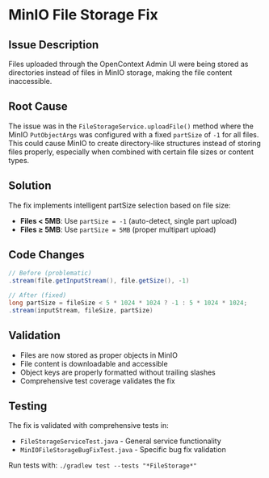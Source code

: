 # MinIO File Storage Fix

## Issue Description
Files uploaded through the OpenContext Admin UI were being stored as directories instead of files in MinIO storage, making the file content inaccessible.

## Root Cause
The issue was in the `FileStorageService.uploadFile()` method where the MinIO `PutObjectArgs` was configured with a fixed `partSize` of `-1` for all files. This could cause MinIO to create directory-like structures instead of storing files properly, especially when combined with certain file sizes or content types.

## Solution
The fix implements intelligent partSize selection based on file size:

- **Files < 5MB**: Use `partSize = -1` (auto-detect, single part upload)
- **Files ≥ 5MB**: Use `partSize = 5MB` (proper multipart upload)

## Code Changes
```java
// Before (problematic)
.stream(file.getInputStream(), file.getSize(), -1)

// After (fixed)
long partSize = fileSize < 5 * 1024 * 1024 ? -1 : 5 * 1024 * 1024;
.stream(inputStream, fileSize, partSize)
```

## Validation
- Files are now stored as proper objects in MinIO
- File content is downloadable and accessible
- Object keys are properly formatted without trailing slashes
- Comprehensive test coverage validates the fix

## Testing
The fix is validated with comprehensive tests in:
- `FileStorageServiceTest.java` - General service functionality
- `MinIOFileStorageBugFixTest.java` - Specific bug fix validation

Run tests with: `./gradlew test --tests "*FileStorage*"`